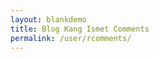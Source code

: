 ```yaml
---
layout: blankdemo
title: Blog Kang Ismet Comments
permalink: /user/rcomments/
---
```


<div class="kangismet-recent-container">

<script type="text/javascript">
//<![CDATA[
    var
 numComments  = 5,
 showAvatar  = true,
 avatarSize  = 35,
 roundAvatar = true,
 characters  = 30,
 defaultAvatar  = "http://www.gravatar.com/avatar/?d=mm",
 hideCredits = true;
 maxfeeds=50,
 adminBlog='Kang Ismet';
//]]>
</script>
<script type="text/javascript"  src="{{ site.baseurl }}/js/recentcomments3.js"></script>
<script type="text/javascript" src="https://www.kang-ismet.com/feeds/comments/default?alt=json&amp;callback=kangismet_recent&amp;&amp;max-results=50">
</script>
</div>
